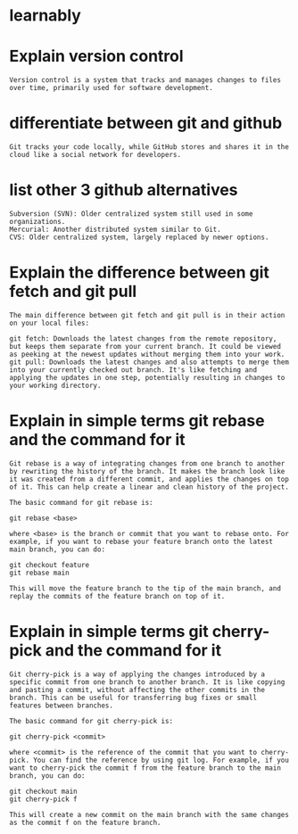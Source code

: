 # learnably
# Explain version control
    Version control is a system that tracks and manages changes to files over time, primarily used for software development.

# differentiate between git and github
    Git tracks your code locally, while GitHub stores and shares it in the cloud like a social network for developers.

# list other 3 github alternatives
    Subversion (SVN): Older centralized system still used in some organizations.
    Mercurial: Another distributed system similar to Git.
    CVS: Older centralized system, largely replaced by newer options.

# Explain the difference between git fetch and git pull
    The main difference between git fetch and git pull is in their action on your local files:

    git fetch: Downloads the latest changes from the remote repository, but keeps them separate from your current branch. It could be viewed as peeking at the newest updates without merging them into your work.
    git pull: Downloads the latest changes and also attempts to merge them into your currently checked out branch. It's like fetching and applying the updates in one step, potentially resulting in changes to your working directory.

# Explain in simple terms git rebase and the command for it
    Git rebase is a way of integrating changes from one branch to another by rewriting the history of the branch. It makes the branch look like it was created from a different commit, and applies the changes on top of it. This can help create a linear and clean history of the project.

    The basic command for git rebase is:

    git rebase <base>

    where <base> is the branch or commit that you want to rebase onto. For example, if you want to rebase your feature branch onto the latest main branch, you can do:

    git checkout feature
    git rebase main

    This will move the feature branch to the tip of the main branch, and replay the commits of the feature branch on top of it.

# Explain in simple terms git cherry-pick and the command for it
    Git cherry-pick is a way of applying the changes introduced by a specific commit from one branch to another branch. It is like copying and pasting a commit, without affecting the other commits in the branch. This can be useful for transferring bug fixes or small features between branches.

    The basic command for git cherry-pick is:

    git cherry-pick <commit>

    where <commit> is the reference of the commit that you want to cherry-pick. You can find the reference by using git log. For example, if you want to cherry-pick the commit f from the feature branch to the main branch, you can do:

    git checkout main
    git cherry-pick f

    This will create a new commit on the main branch with the same changes as the commit f on the feature branch.